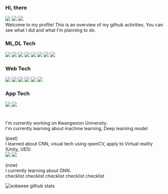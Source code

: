 <!--
**Bae-hong-seob/Bae-hong-seob** is a ✨ _special_ ✨ repository because its `README.md` (this file) appears on your GitHub profile.

Here are some ideas to get you started:

- 🔭 I’m currently working on ...
- 🌱 I’m currently learning ...
- 👯 I’m looking to collaborate on ...
- 🤔 I’m looking for help with ...
- 💬 Ask me about ...
- 📫 How to reach me: ...
- 😄 Pronouns: ...
- ⚡ Fun fact: ...
-->

### Hi, there  



<block>
    <span>
      <a href="https://mail.google.com/mail/u/0/#inbox" target="_blank"><img src="https://img.shields.io/badge/Gmail-EA4335?style=flat&logo=Gmail&logoColor=white"/></a>
      <a href="https://www.instagram.com/so_b_eee/" target="_blank"><img src="https://img.shields.io/badge/Instagram-E4405F?style=flat&logo=Instagram&logoColor=white"/></a>
      <a href="https://www.facebook.com/profile.php?id=100006628810488" target="_blank"><img src="https://img.shields.io/badge/Facebook-1877F2?style=flat&logo=Facebook&logoColor=white"/></a>
    </span>
</block>

</br>
Welcome to my profile! This is an overview of my github activities. You can see what I did and what I'm planning to do.  

### ML,DL Tech  

<block>
  <span>
    <img src="https://img.shields.io/badge/python-000080?style=flat&logo=python&logoColor=white"/>
    <img src="https://img.shields.io/badge/scikit-learn-F7931E?style=flat&logo=scikit-learn&logoColor=white"/>
    <img src="https://img.shields.io/badge/TensorFlow-FF6F00?style=flat&logo=TensorFlow&logoColor=white"/>
    <img src="https://img.shields.io/badge/openCV-5C3EE8?style=flat&logo=openCV&logoColor=white"/>
    <img src="https://img.shields.io/badge/Jupyter-F37626?style=flat&logo=Jupyter&logoColor=white"/>
    <img src="https://img.shields.io/badge/Google Colab-F9AB00?style=flat&logo=Google Colab&logoColor=white"/>
    <img src="https://img.shields.io/badge/Visual Studio Code-007ACC?style=flat&logo=Visual Studio Code&logoColor=white"/>
    <img src="https://img.shields.io/badge/R-276DC3?style=flat&logo=R&logoColor=white"/>  
  </span>
</block>  
</br>
  
### Web Tech

<block>
  <span>
    <img src="https://img.shields.io/badge/HTML5-E34F26?style=flat-square&logo=HTML5&logoColor=white"/>
    <img src="https://img.shields.io/badge/CSS3-1572B6?style=flat-square&logo=CSS3&logoColor=white"/>
    <img src="https://img.shields.io/badge/JavaScript-F7DF1E?style=flat-square&logo=JavaScript&logoColor=white"/>
    <img src="https://img.shields.io/badge/React-61DAFB?style=flat-square&logo=React&logoColor=white"/>
    <img src="https://img.shields.io/badge/D3.js-F9A03C?style=flat-square&logo=D3.js&logoColor=white"/>
    <img src="https://img.shields.io/badge/Node.js-339933?style=flat-square&logo=Node.js&logoColor=white"/>
  </span>
</block>
  
</br>

### App Tech
  
<block>
  <span>
      <img src="https://img.shields.io/badge/Android-3DDC84?style=flat-square&logo=Android&logoColor=white"/>
      <img src="https://img.shields.io/badge/Android Studio-3DDC84?style=flat-square&logo=Android Studio&logoColor=white"/>
  </span>
</block>

#


I'm currently working on Kwangwoon University.  
I'm currently learning about machine learning, Deep learning model    

(past)   
I learned about CNN, visual tech using openCV, apply to Virtual reality (Unity, UE5)  
<block>
    <span>
        <img src="https://img.shields.io/badge/Unity-000000?style=flat-square&logo=Unity&logoColor=white"/>
        <img src="https://img.shields.io/badge/Unreal Engine-0E1128?style=flat-square&logo=Unreal Engine&logoColor=white"/>  
    </span>
</block>

(now)  
I currently learning about GNN.  
checklist
checklist
checklist
checklist
checklist

![sobeeee github stats](https://github-readme-stats.vercel.app/api?username=Bae-hong-seob&show_icons=true)
